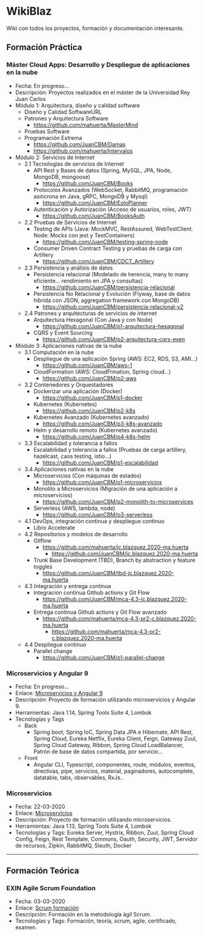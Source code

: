 # WikiBlaz
Wiki con todos los proyectos, formación y documentación interesante.

## Formación Práctica
### Máster Cloud Apps: Desarrollo y Despliegue de aplicaciones en la nube
* Fecha: En progreso...
* Descripción: Proyectos realizados en el máster de la Universidad Rey Juan Carlos
* Módulo 1: Arquitectura, diseño y calidad software
  * Diseño y Calidad SoftwareURL
  * Patrones y Arquitectura Software
    * https://github.com/mahuerta/MasterMind
  * Pruebas Software
  * Programación Extrema
    * https://github.com/JuanCBM/Damas
    * https://github.com/mahuerta/Intervalos
 * Módulo 2: Servicios de Internet
   * 2.1 Tecnologías de servicios de Internet
     * API Rest y Bases de datos (Spring, MySQL, JPA, Node, MongoDB, mongoose)
       * https://github.com/JuanCBM/Books
     * Protocolos Avanzados (WebSocket, RabbitMQ, programación asincrona en Java, gRPC, MongoDB y Mysql)
       * https://github.com/JuanCBM/EoloPlanner
     * Autenticación y Autorización (Acceso de usuarios, roles, JWT)
       * https://github.com/JuanCBM/BooksAuth
   * 2.2 Pruebas de Servicios de Internet
     * Testing de APIs (Java: MockMVC, RestAssured, WebTestClient. Node: Mocks con jest y TestContainers)
       * https://github.com/JuanCBM/testing-spring-node
     * Consumer Driven Contract Testing y pruebas de carga con Artillery
       * https://github.com/JuanCBM/CDCT_Artillery
   * 2.3 Persistencia y análisis de datos
     * Persistencia relacional (Modelado de herencia, many to many eficiente... rendimiento en JPA y consultas)
       * https://github.com/JuanCBM/persistencia-relacional
     * Persistencia No Relacional y Evolución (Flyway, base de datos híbrida con JSON, aggregation framework con MongoDB)
       * https://github.com/JuanCBM/persistencia-relacional-v2
   * 2.4 Patrones y arquitecturas de servicios de internet
     * Arquitectura Hexagonal (Con Java y con Node)
       * https://github.com/JuanCBM/p1-arquitectura-hexagonal  
     * CQRS y Event Sourcing
       * https://github.com/JuanCBM/p2-arquitectura-cqrs-even
 * Módulo 3: Aplicaciones nativas de la nube
   * 3.1 Computación en la nube
     * Despliegue de una aplicación Spring (AWS: EC2, RDS, S3, AMI...)
        * https://github.com/JuanCBM/aws-1
     * CloudFormation (AWS: CloudFrmation, Spring cloud...)
        * https://github.com/JuanCBM/p2-aws
   * 3.2 Contenedores y Orquestadores
     * Dockerizar una aplicación (Docker)
        * https://github.com/JuanCBM/p1-docker
     * Kubernetes (Kubernetes)
        * https://github.com/JuanCBM/p2-k8s
     * Kubernetes Avanzado (Kubernetes avanzado)
        * https://github.com/JuanCBM/p3-k8s-avanzado
     * Helm y desarrollo remoto (Kubernetes avanzado)
        * https://github.com/JuanCBM/p4-k8s-helm
   * 3.3 Escalabilidad y tolerancia a fallos
     * Escalabilidad y tolerancia a fallos (Pruebas de carga artillery, hazelcast, caos testing, istio...)
        * https://github.com/JuanCBM/p1-escalabilidad
   * 3.4 Aplicaciones nativas en la nube
     * Microservicios (Con máquinas de estados)
        * https://github.com/JuanCBM/p1-microservicios
     * Monolito a Microservicios (Migración de una aplicación a microservicios)
        * https://github.com/JuanCBM/p2-monolith-to-microservices
     * Serverless (AWS, lambda, node)
        * https://github.com/JuanCBM/p3-serverless
   * 4.1 DevOps, integración continua y despliegue continuo 
     * Libro Accelerate
   * 4.2 Repositorios y modelos de desarrollo
     * Gitflow 
       * https://github.com/mahuerta/jc.blazquez.2020-ma.huerta  
         * https://github.com/JuanCBM/jc.blazquez.2020-ma.huerta
     * Trunk Base Development (TBD), Branch by abstraction y feature toggles
       * https://github.com/JuanCBM/tbd-jc.blazquez.2020-ma.huerta 
   * 4.3 Integración y entrega continua 
     * Integración continua Github actions y Git Flow
       * https://github.com/JuanCBM/mca-4.3-jc.blazquez.2020-ma.huerta  
     * Entrega continua Github actions y Git Flow avanzado
       * https://github.com/mahuerta/mca-4.3-pr2-c.blazquez.2020-ma.huerta
         * https://github.com/mahuerta/mca-4.3-pr2-c.blazquez.2020-ma.huerta 
   * 4.4 Despliegue continuo 
     * Parallel change
       * https://github.com/JuanCBM/p1-parallel-change

### Microservicios y Angular 9
* Fecha: En progreso...
* Enlace: [Microservicios y Angular 9](https://github.com/JuanCBM/microservicios-angular9/wiki)
* Descripción: Proyecto de formación utilizando microservicios y Angular 9.
* Herramientas: Java 1.14, Spring Tools Suite 4, Lombok
* Tecnologías y Tags
  * Back
    * Spring boot, Spring IoC, Spring Data JPA e Hibernate, API Rest, Spring Cloud, Eureka Netflix, Eureka Client, Feign, Gateway Zuul, Spring Cloud Gateway, Ribbon, Spring Cloud LoadBalancer, Patrón de base de datos compartida, por servicio...
  * Front
    * Angular CLI, Typescript, componentes, route, módulos, eventos, directivas, pipe, servicios, material, paginadores, autocomplete, datatable, tabs, observables, RxJs..

### Microservicios
* Fecha: 22-03-2020
* Enlace: [Microservicios](https://github.com/JuanCBM/microservicios/wiki)
* Descripción: Proyecto de formación utilizando microservicios.
* Herramientas: Java 1.13, Spring Tools Suite 4, Lombok
* Tecnologías y Tags: Eureka Server, Hystrix, Ribbon, Zuul, Spring Cloud Config, Feign, Rest Template, Commons, Oauth, Security, JWT, Servidor de recursos, Zipkin, RabbitMQ, Sleuth, Docker

____________________________________________________________________________________________________________________________
## Formación Teórica

### EXIN Agile Scrum Foundation
* Fecha: 03-03-2020
* Enlace: [Scrum formación](https://github.com/JuanCBM/formacion-exin/wiki)
* Descripción: Formación en la metodología ágil Scrum.
* Tecnologías y Tags: Formación, teoría, scrum, agile, certificado, examen.


